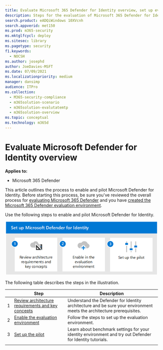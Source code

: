 ```yaml
---
title: Evaluate Microsoft 365 Defender for Identity overview, set up evaluation
description: Steps for the evaluation of Microsoft 365 Defender for Identity including requirements, enabling or activating the eval, and set up of the pilot or test.
search.product: eADQiWindows 10XVcnh
search.appverid: met150
ms.prod: m365-security
ms.mktglfcycl: deploy
ms.sitesec: library
ms.pagetype: security
f1.keywords: 
  - NOCSH
ms.author: josephd
author: JoeDavies-MSFT
ms.date: 07/09/2021
ms.localizationpriority: medium
manager: dansimp
audience: ITPro
ms.collection: 
  - M365-security-compliance
  - m365solution-scenario
  - m365solution-evalutatemtp
  - m365solution-overview
ms.topic: conceptual
ms.technology: m365d
---
```


# Evaluate Microsoft Defender for Identity overview


**Applies to:**
- Microsoft 365 Defender

This article outlines the process to enable and pilot Microsoft Defender for Identity. Before starting this process, be sure you've reviewed the overall process for [evaluating Microsoft 365 Defender](eval-overview.md) and you have [created the Microsoft 365 Defender evaluation environment](eval-create-eval-environment.md). 
<br>

Use the following steps to enable and pilot Microsoft Defender for Identity.

![Steps for adding Microsoft Defender for Identity to the Defender evaluation environment.](../../media/defender/m365-defender-identity-eval-steps.png)

The following table describes the steps in the illustration.

| |Step  |Description  |
|---------|---------|---------|
|1|[Review architecture requirements and key concepts](eval-defender-identity-architecture.md)    | Understand the Defender for Identity architecture and be sure your environment meets the architecture prerequisites.       |
|2|[Enable the evaluation environment](eval-defender-identity-enable-eval.md)     |   Follow the steps to set up the evaluation environment.      |
|3|[Set up the pilot](eval-defender-identity-pilot.md)     |   Learn about benchmark settings for your identity environment and try out Defender for Identity tutorials.     |
||||

